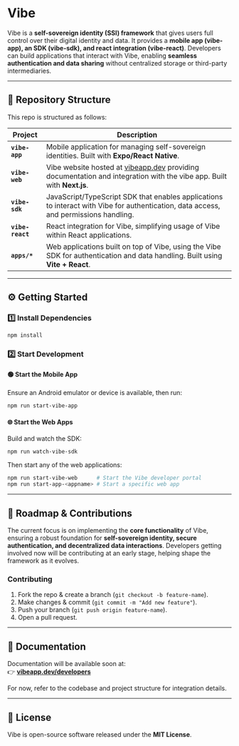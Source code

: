 # Vibe

Vibe is a **self-sovereign identity (SSI) framework** that gives users full control over their digital identity and data. It provides a **mobile app (vibe-app), an SDK (vibe-sdk), and react integration (vibe-react)**. Developers can build applications that interact with Vibe, enabling **seamless authentication and data sharing** without centralized storage or third-party intermediaries.

---

## 📁 Repository Structure

This repo is structured as follows:

| Project               | Description                                                  |
| --------------------- | ------------------------------------------------------------ |
| **`vibe-app`**        | Mobile application for managing self-sovereign identities. Built with **Expo/React Native**. |
| **`vibe-web`**        | Vibe website hosted at [vibeapp.dev](vibeapp.dev) providing documentation and integration with the vibe app. Built with **Next.js**. |
| **`vibe-sdk`**        | JavaScript/TypeScript SDK that enables applications to interact with Vibe for authentication, data access, and permissions handling. |
| **`vibe-react`**      | React integration for Vibe, simplifying usage of Vibe within React applications. |
| **`apps/*`**          | Web applications built on top of Vibe, using the Vibe SDK for authentication and data handling. Built using **Vite + React**. |

---

## ⚙️ Getting Started

### 1️⃣ Install Dependencies

```bash
npm install
```

### 2️⃣ Start Development

#### 🟢 Start the Mobile App

Ensure an Android emulator or device is available, then run:

```bash
npm run start-vibe-app
```

#### 🌐 Start the Web Apps

Build and watch the SDK:

```{bash
npm run watch-vibe-sdk
```

Then start any of the web applications:

```bash
npm run start-vibe-web      # Start the Vibe developer portal
npm run start-app-<appname> # Start a specific web app
```

---

## 🎯 Roadmap & Contributions

The current focus is on implementing the **core functionality** of Vibe, ensuring a robust foundation for **self-sovereign identity, secure authentication, and decentralized data interactions**. Developers getting involved now will be contributing at an early stage, helping shape the framework as it evolves.

### Contributing

1. Fork the repo & create a branch (`git checkout -b feature-name`).
2. Make changes & commit (`git commit -m "Add new feature"`).
3. Push your branch (`git push origin feature-name`).
4. Open a pull request.

---

## 📝 Documentation

Documentation will be available soon at:  
👉 **[vibeapp.dev/developers](https://vibeapp.dev/developers)**

For now, refer to the codebase and project structure for integration details.

---

## 📜 License

Vibe is open-source software released under the **MIT License**.
